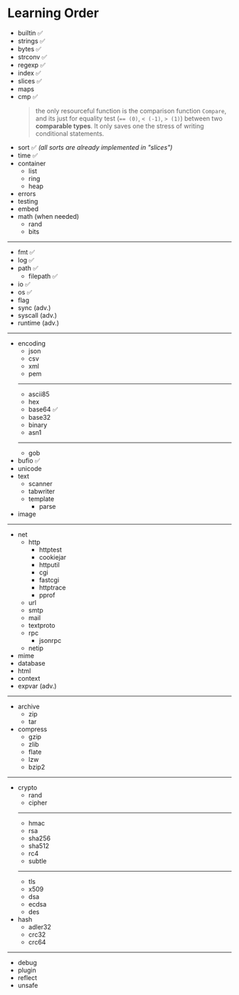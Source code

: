 # Learning Order
- builtin ✅
- strings ✅
- bytes ✅
- strconv ✅
- regexp ✅
- index ✅
- slices ✅
- maps
- cmp ✅ 
    > the only resourceful function is the comparison function `Compare`, and its just for equality test (`== (0)`, `< (-1)`, `> (1)`) between two **comparable types**. It only saves one the stress of writing conditional statements.
- sort ✅ *(all sorts are already implemented in "slices")*
- time ✅
- container
  - list
  - ring
  - heap
- errors
- testing
- embed
- math (when needed)
  - rand
  - bits
---
- fmt ✅ 
- log ✅
- path ✅
  - filepath ✅
- io ✅
- os ✅
- flag
- sync (adv.)
- syscall (adv.)
- runtime (adv.)
---
- encoding
  - json
  - csv
  - xml
  - pem
  ---
  - ascii85
  - hex
  - base64 ✅
  - base32
  - binary
  - asn1
  ---
  - gob
- bufio ✅
- unicode
- text
  - scanner
  - tabwriter
  - template
    - parse
- image
---
- net
  - http
    - httptest
    - cookiejar
    - httputil
    - cgi
    - fastcgi
    - httptrace
    - pprof
  - url
  - smtp
  - mail
  - textproto
  - rpc
    - jsonrpc
  - netip
- mime
- database
- html
- context
- expvar (adv.)
---
- archive
  - zip
  - tar
- compress
  - gzip
  - zlib
  - flate
  - lzw
  - bzip2
---
- crypto
  - rand
  - cipher
  ---
  - hmac
  - rsa
  - sha256
  - sha512
  - rc4
  - subtle
  ---
  - tls
  - x509
  - dsa
  - ecdsa
  - des
- hash
  - adler32
  - crc32
  - crc64
---
- debug
- plugin
- reflect
- unsafe